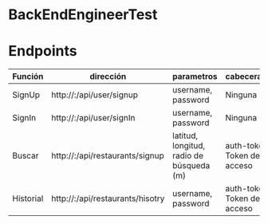 # BackEndEngineerTest

# Endpoints

|Función| dirección | parametros| cabeceras|
|-|-|-|-|
|SignUp | http://<host>:<port>/api/user/signup | username, password|Ninguna|
|SignIn | http://<host>:<port>/api/user/signIn | username, password|Ninguna|
|Buscar | http://<host>:<port>/api/restaurants/signup | latitud, longitud, radio de búsqueda (m)| auth-toke: Token de acceso|
|Historial | http://<host>:<port>/api/restaurants/hisotry | username, password|auth-toke: Token de acceso|